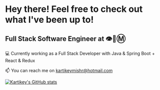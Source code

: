 # Hey there! Feel free to check out what I've been up to!

## Full Stack Software Engineer at 👁🐝Ⓜ

💻 Currently working as a Full Stack Developer with Java & Spring Boot + React & Redux


<!--- ### A bit about me -
- Nationality → `Indian`
- 👋 Hi, I’m @kartikeymishr
- 👀 I’m interested in learning new technologies and constantly expanding my skillset
- 🌱 I’m currently learning React + Redux --->
<!-- - 💞️ I’m looking to collaborate on ... -->
 📫 You can reach me on kartikeymishr@hotmail.com
 
 [![Kartikey's GitHub stats](https://github-readme-stats.vercel.app/api?username=kartikeymishr&show_icons=true&theme=material-palenight)](https://github.com/kartikeymishr)

<!---
kartikeymishr/kartikeymishr is a ✨ special ✨ repository because its `README.md` (this file) appears on your GitHub profile.
You can click the Preview link to take a look at your changes.
--->
